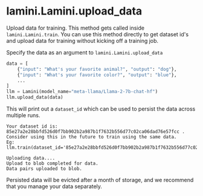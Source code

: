 # lamini.Lamini.upload_data

Upload data for training. This method gets called inside `lamini.Lamini.train`. You can use this method directly to get dataset id's and upload data for training without kicking off a training job.

Specify the data as an argument to `lamini.Lamini.upload_data`

```python
data = [
    {"input": "What's your favorite animal?", "output": "dog"},
    {"input": "What's your favorite color?", "output": "blue"},
    ...
]
llm = Lamini(model_name="meta-llama/Llama-2-7b-chat-hf")
llm.upload_data(data)
```

This will print out a `dataset_id` which can be used to persist the data across multiple runs.

```
Your dataset id is: 85e27a2e28bbfd526d0f7bb902b2a987b1f7632b556d77c02ca06dad76e57fcc . Consider using this in the future to train using the same data.
Eg: llm.train(dataset_id='85e27a2e28bbfd526d0f7bb902b2a987b1f7632b556d77c02ca06dad76e57fcc')

Uploading data....
Upload to blob completed for data.
Data pairs uploaded to blob.
```

Persisted data will be evicted after a month of storage, and we recommend that you manage your data separately.
